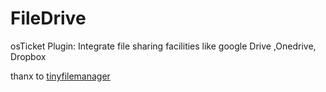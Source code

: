 # FileDrive
osTicket Plugin: Integrate file sharing facilities like google Drive ,Onedrive, Dropbox

thanx to [tinyfilemanager](https://github.com/prasathmani/tinyfilemanager) 
